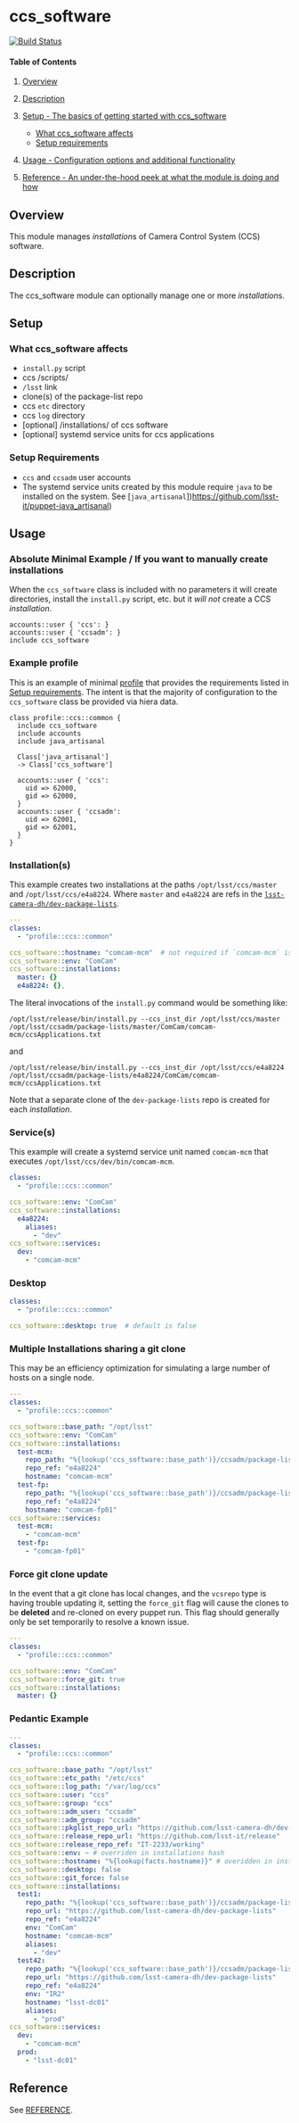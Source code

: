 # ccs_software

[![Build Status](https://travis-ci.com/lsst-it/puppet-ccs_software.svg?branch=master)](https://travis-ci.com/lsst-it/puppet-ccs_software)

#### Table of Contents

1. [Overview](#overview)
2. [Description](#description)

3. [Setup - The basics of getting started with ccs_software](#setup)
    * [What ccs_software affects](#what-ccs_software-affects)
    * [Setup requirements](#setup-requirements)
4. [Usage - Configuration options and additional functionality](#usage)
5. [Reference - An under-the-hood peek at what the module is doing and how](#reference)

## Overview

This module manages *installation*s of Camera Control System (CCS) software.

## Description

The ccs_software module can optionally manage one or more *installation*s.

## Setup

### What ccs_software affects

* `install.py` script
* ccs /scripts/
* `/lsst` link
* clone(s) of the package-list repo
* ccs `etc` directory
* ccs `log` directory
* [optional] /installations/ of ccs software
* [optional] systemd service units for ccs applications

### Setup Requirements

* `ccs` and `ccsadm` user accounts
* The systemd service units created by this module require `java` to be installed on the system.  See [`java_artisanal`])https://github.com/lsst-it/puppet-java_artisanal)

## Usage

### Absolute Minimal Example / If you want to manually create installations

When the `ccs_software` class is included with no parameters it will create directories, install the `install.py` script, etc. but it *will not* create a CCS *installation*.

```puppet
accounts::user { 'ccs': }
accounts::user { 'ccsadm': }
include ccs_software
```

### Example profile

This is an example of minimal
[profile](https://puppet.com/docs/pe/latest/the_roles_and_profiles_method.html)
that provides the requirements listed in [Setup
requirements](#setup-requirements).  The intent is that the majority of
configuration to the `ccs_software` class be provided via hiera data.

```puppet
class profile::ccs::common {
  include ccs_software
  include accounts
  include java_artisanal

  Class['java_artisanal']
  -> Class['ccs_software']

  accounts::user { 'ccs':
    uid => 62000,
    gid => 62000,
  }
  accounts::user { 'ccsadm':
    uid => 62001,
    gid => 62001,
  }
}
```

### Installation(s)

This example creates two installations at the paths `/opt/lsst/ccs/master` and
`/opt/lsst/ccs/e4a8224`.  Where `master` and `e4a8224` are refs in the 
[`lsst-camera-dh/dev-package-lists`](https://github.com/lsst-camera-dh/dev-package-lists).

```yaml
---
classes:
  - "profile::ccs::common"

ccs_software::hostname: "comcam-mcm"  # not required if `comcam-mcm` is the real hostname
ccs_software::env: "ComCam"
ccs_software::installations:
  master: {}
  e4a8224: {},
```

The literal invocations of the `install.py` command would be something like:

    /opt/lsst/release/bin/install.py --ccs_inst_dir /opt/lsst/ccs/master /opt/lsst/ccsadm/package-lists/master/ComCam/comcam-mcm/ccsApplications.txt

and

    /opt/lsst/release/bin/install.py --ccs_inst_dir /opt/lsst/ccs/e4a8224 /opt/lsst/ccsadm/package-lists/e4a8224/ComCam/comcam-mcm/ccsApplications.txt

Note that a separate clone of the `dev-package-lists` repo is created for each *installation*.

### Service(s)

This example will create a systemd service unit named `comcam-mcm` that
executes `/opt/lsst/ccs/dev/bin/comcam-mcm`.

```yaml
classes:
  - "profile::ccs::common"

ccs_software::env: "ComCam"
ccs_software::installations:
  e4a8224:
    aliases:
      - "dev"
ccs_software::services:
  dev:
    - "comcam-mcm"
```

### Desktop

```yaml
classes:
  - "profile::ccs::common"

ccs_software::desktop: true  # default is false
```

### Multiple Installations sharing a git clone

This may be an efficiency optimization for simulating a large number of hosts on
a single node.

```yaml
---
classes:
  - "profile::ccs::common"

ccs_software::base_path: "/opt/lsst"
ccs_software::env: "ComCam"
ccs_software::installations:
  test-mcm:
    repo_path: "%{lookup('ccs_software::base_path')}/ccsadm/package-lists/e4a8224"
    repo_ref: "e4a8224"
    hostname: "comcam-mcm"
  test-fp:
    repo_path: "%{lookup('ccs_software::base_path')}/ccsadm/package-lists/e4a8224"
    repo_ref: "e4a8224"
    hostname: "comcam-fp01"
ccs_software::services:
  test-mcm:
    - "comcam-mcm"
  test-fp:
    - "comcam-fp01"
```

### Force git clone update

In the event that a git clone has local changes, and the `vcsrepo` type is
having trouble updating it, setting the `force_git` flag will cause the clones
to be **deleted** and re-cloned on every puppet run.  This flag should generally
only be set temporarily to resolve a known issue.

```yaml
---
classes:
  - "profile::ccs::common"

ccs_software::env: "ComCam"
ccs_software::force_git: true
ccs_software::installations:
  master: {}
```

### Pedantic Example

```yaml
---
classes:
  - "profile::ccs::common"

ccs_software::base_path: "/opt/lsst"
ccs_software::etc_path: "/etc/ccs"
ccs_software::log_path: "/var/log/ccs"
ccs_software::user: "ccs"
ccs_software::group: "ccs"
ccs_software::adm_user: "ccsadm"
ccs_software::adm_group: "ccsadm"
ccs_software::pkglist_repo_url: "https://github.com/lsst-camera-dh/dev-package-lists" # overriden in installations hash
ccs_software::release_repo_url: "https://github.com/lsst-it/release"
ccs_software::release_repo_ref: "IT-2233/working"
ccs_software::env: ~ # overriden in installations hash
ccs_software::hostname: "%{lookup(facts.hostname)}" # overidden in installations hash
ccs_software::desktop: false
ccs_software::git_force: false
ccs_software::installations:
  test1:
    repo_path: "%{lookup('ccs_software::base_path')}/ccsadm/package-lists/test1"
    repo_url: "https://github.com/lsst-camera-dh/dev-package-lists"
    repo_ref: "e4a8224"
    env: "ComCam"
    hostname: "comcam-mcm"
    aliases:
      - "dev"
  test42:
    repo_path: "%{lookup('ccs_software::base_path')}/ccsadm/package-lists/test42"
    repo_url: "https://github.com/lsst-camera-dh/dev-package-lists"
    repo_ref: "e4a8224"
    env: "IR2"
    hostname: "lsst-dc01"
    aliases:
      - "prod"
ccs_software::services:
  dev:
    - "comcam-mcm"
  prod:
    - "lsst-dc01"
```

## Reference

See [REFERENCE](REFERENCE.md).
